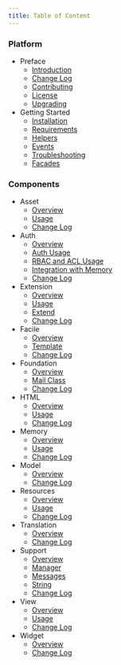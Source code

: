 ```yaml
---
title: Table of Content
---
```


### Platform
- Preface
  - [Introduction](/docs/2.1)
  - [Change Log](/docs/2.1/changes)
  - [Contributing](/docs/2.1/contributing)
  - [License](/docs/2.1/license)
  - [Upgrading](/docs/2.1/upgrading)
- Getting Started
  - [Installation](/docs/2.1/installation)
  - [Requirements](/docs/2.1/installation#requirement)
  - [Helpers](/docs/2.1/helpers)
  - [Events](/docs/2.1/events)
  - [Troubleshooting](/docs/2.1/troubleshoot)
  - [Facades](/docs/2.1/facades)

### Components
- Asset
  - [Overview](/docs/2.1/components/asset)
  - [Usage](/docs/2.1/components/asset/usage)
  - [Change Log](/docs/2.1/components/asset/changes)
- Auth
  - [Overview](/docs/2.1/components/auth)
  - [Auth Usage](/docs/2.1/components/auth/usage)
  - [RBAC and ACL Usage](/docs/2.1/components/auth/rbac)
  - [Integration with Memory](/docs/2.1/components/auth/memory-integration)
  - [Change Log](/docs/2.1/components/auth/changes)
- Extension
  - [Overview](/docs/2.1/components/extension)
  - [Usage](/docs/2.1/components/extension/usage)
  - [Extend](/docs/2.1/components/extension/extend)
  - [Change Log](/docs/2.1/components/extension/changes)
- Facile
  - [Overview](/docs/2.1/components/facile)
  - [Template](/docs/2.1/components/facile/templating)
  - [Change Log](/docs/2.1/components/facile/changes)
- Foundation
  - [Overview](/docs/2.1/components/foundation)
  - [Mail Class](/docs/2.1/components/foundation/mail)
  - [Change Log](/docs/2.1/components/foundation/changes)
- HTML
  - [Overview](/docs/2.1/components/html)
  - [Usage](/docs/2.1/components/html/usage)
  - [Change Log](/docs/2.1/components/html/changes)
- Memory
  - [Overview](/docs/2.1/components/memory)
  - [Usage](/docs/2.1/components/memory/usage)
  - [Change Log](/docs/2.1/components/memory/changes)
- Model
  - [Overview](/docs/2.1/components/model)
  - [Change Log](/docs/2.1/components/model/changes)
- Resources
  - [Overview](/docs/2.1/components/resources)
  - [Usage](/docs/2.1/components/resources/usage)
  - [Change Log](/docs/2.1/components/resources/changes)
- Translation
  - [Overview](/docs/2.1/components/translation)
  - [Change Log](/docs/2.1/components/translation/changes)
- Support
  - [Overview](/docs/2.1/components/support)
  - [Manager](/docs/2.1/components/support/manager)
  - [Messages](/docs/2.1/components/support/messages)
  - [String](/docs/2.1/components/support/str)
  - [Change Log](/docs/2.1/components/support/changes)
- View
  - [Overview](/docs/2.1/components/view)
  - [Usage](/docs/2.1/components/view/usage)
  - [Change Log](/docs/2.1/components/view/changes)
- Widget
  - [Overview](/docs/2.1/components/widget)
  - [Change Log](/docs/2.1/components/widget/changes)
